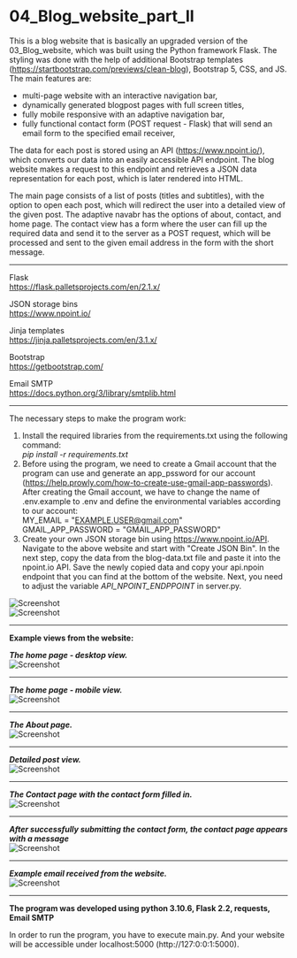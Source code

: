 # 04_Blog_website_part_II

This is a blog website that is basically an upgraded version of the 03_Blog_website, which was built using the Python framework Flask. The styling was done with the help of additional Bootstrap templates (https://startbootstrap.com/previews/clean-blog), Bootstrap 5, CSS, and JS. The main features are:</br>
- multi-page website with an interactive navigation bar,</br>
- dynamically generated blogpost pages with full screen titles,</br>
- fully mobile responsive with an adaptive navigation bar,</br>
- fully functional contact form (POST request - Flask) that will send an email form to the specified email receiver,</br>


The data for each post is stored using an API (https://www.npoint.io/), which converts our data into an easily accessible API endpoint. The blog website makes a request to this endpoint and retrieves a JSON data representation for each post, which is later rendered into HTML.


The main page consists of a list of posts (titles and subtitles), with the option to open each post, which will redirect the user into a detailed view of the given post.
The adaptive navabr has the options of about, contact, and home page. The contact view has a form where the user can fill up the required data and send it to the server as a POST request, which will be processed and sent to the given email address in the form with the short message.


---

Flask</br>
https://flask.palletsprojects.com/en/2.1.x/</br>


JSON storage bins </br>
https://www.npoint.io/ </br>


Jinja templates</br>
https://jinja.palletsprojects.com/en/3.1.x/</br>


Bootstrap </br>
https://getbootstrap.com/ </br>


Email SMTP </br>
https://docs.python.org/3/library/smtplib.html </br>


---

The necessary steps to make the program work:</br>
1. Install the required libraries from the requirements.txt using the following command: </br>
*pip install -r requirements.txt*</br>
2. Before using the program, we need to create a Gmail account that the program can use and generate an app_pssword for our account (https://help.prowly.com/how-to-create-use-gmail-app-passwords). After creating the Gmail account, we have to change the name of .env.example to .env and define the environmental variables according to our account:</br>
MY_EMAIL = "EXAMPLE.USER@gmail.com"</br>
GMAIL_APP_PASSWORD = "GMAIL_APP_PASSWORD"</br>
3. Create your own JSON storage bin using https://www.npoint.io/API.
Navigate to the above website and start with "Create JSON Bin". In the next step, copy the data from the blog-data.txt file and paste it into the npoint.io API.
Save the newly copied data and copy your api.npoin endpoint that you can find at the bottom of the website.
Next, you need to adjust the variable *API_NPOINT_ENDPPOINT* in server.py.


![Screenshot](docs/img/step_1.png)</br>
![Screenshot](docs/img/step_2.png)</br>


---

**Example views from the website:**</br>


***The home page - desktop view.***</br>
![Screenshot](docs/img/01-Home_page_desktop.png)</br>

---

***The home page - mobile view.***</br>
![Screenshot](docs/img/02-Home_page_mobile.png)</br>

---

***The About page.***</br>
![Screenshot](docs/img/03_about_view.png)</br>

---

***Detailed post view.***</br>
![Screenshot](docs/img/04_detailed_post_view.png)</br>

---

***The Contact page with the contact form filled in.***</br>
![Screenshot](docs/img/05_contact_view_and_filled_form.png)</br>

---

***After successfully submitting the contact form, the contact page appears with a message***</br>
![Screenshot](docs/img/06_contact_view_after_data_sent.png)</br>

---

***Example email received from the website.***</br>
![Screenshot](docs/img/07_email_recived.png)</br>


---

**The program was developed using python 3.10.6, Flask 2.2, requests, Email SMTP**


In order to run the program, you have to execute main.py.
And your website will be accessible under localhost:5000 (http://127:0:0:1:5000).